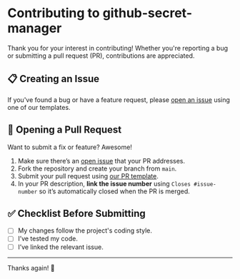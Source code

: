 # Contributing to github-secret-manager

Thank you for your interest in contributing! Whether you're reporting a bug or submitting a pull request (PR), contributions are appreciated.

## 📋 Creating an Issue

If you've found a bug or have a feature request, please [open an issue](https://github.com/bryxli/github-secret-manager/issues/new/choose) using one of our templates.

## 🔧 Opening a Pull Request

Want to submit a fix or feature? Awesome!

1. Make sure there’s an [open issue](https://github.com/bryxli/github-secret-manager/issues) that your PR addresses.
2. Fork the repository and create your branch from `main`.
3. Submit your pull request using [our PR template](https://github.com/bryxli/github-secret-manager/tree/main/.github/pull_request_template.md).
4. In your PR description, **link the issue number** using `Closes #issue-number` so it’s automatically closed when the PR is merged.

## ✅ Checklist Before Submitting

- [ ] My changes follow the project's coding style.
- [ ] I’ve tested my code.
- [ ] I’ve linked the relevant issue.

---

Thanks again! 🙌

